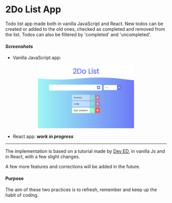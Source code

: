 # 2Do List App
Todo list app made both in vanilla JavaScript and React. New todos can be created or added to the old ones, checked as completed and removed from the list. Todos can also be filtered by 'completed' and 'uncompleted'.


#### *Screenshots*

- Vanilla JavaScript app:
<p align="center">
    <img src="to-do-javascript-app\screenshots\2do-list-js.png" alt="Todo List app" width="300"/>
</p>

- React app:
    ***work in progress***


---
The implementation is based on a tutorial made by [Dev ED](https://developedbyed.com), in vanilla Js and in React, with a few slight changes.

A few more features and corrections will be added in the future.

#### Purpose
The aim of these two practices is to refresh, remember and keep up the habit of coding.